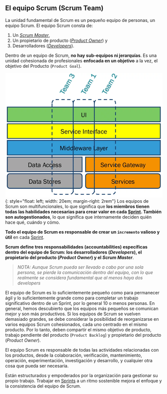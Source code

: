 ## El equipo Scrum (Scrum Team)

La unidad fundamental de Scrum es un pequeño equipo de personas, un equipo Scrum. El equipo Scrum consta de:
1. Un _[Scrum Master](scrum-master)_,
1. Un propietario de producto (_[Product Owner](product-owner)_) y 
1. Desarrolladores (_[Developers](developers)_).

Dentro de un equipo de Scrum, **no hay sub-equipos ni jerarquías**. Es una unidad cohesionada de profesionales **enfocada en un objetivo** a la vez, el objetivo del Producto (`Product Goal`).

![Equipos Multifuncionales](/imgs/cross-functional.webp){: style="float: left; width: 20em; margin-right: 2rem"} Los equipos de Scrum son multifuncionales, lo que significa que **los miembros tienen todas las habilidades necesarias para crear valor en cada <span style="text-decoration: underline">Sprint</span>. También son autogestionados**, lo que significa que internamente deciden quién hace qué, cuándo y cómo.

**Todo el equipo de Scrum es responsable de crear un `incremento` valioso y útil** en cada <span style="text-decoration: underline">Sprint</span>.

**Scrum define tres responsabilidades (accountabilities) específicas dentro del equipo de Scrum: los desarrolladores (_Developers_), el propietario del producto (_Product Owner_) y el _Scrum Master_**.

> _NOTA: Aunque Scrum pueda ser llevado a cabo por una sola persona, se pierde la comunicación dentro del equipo, con lo que realmente se considera fundamental que al menos haya dos developers_

El equipo de Scrum es lo suficientemente pequeño como para permanecer ágil y lo suficientemente grande como para completar un trabajo significativo dentro de un Sprint, por lo general 10 o menos personas. En general, hemos descubierto que los equipos más pequeños se comunican mejor y son más productivos. Si los equipos de Scrum se vuelven demasiado grandes, se debe considerar la posibilidad de
reorganizarse en varios equipos Scrum cohesionados, cada uno centrado en el mismo producto. Por lo tanto, deben compartir el mismo objetivo de producto, trabajo pendiente del producto (`Product Backlog`) y propietario del producto (_Product Owner_).

El equipo Scrum es responsable de todas las actividades relacionadas con los productos, desde la colaboración, verificación, mantenimiento, operación, experimentación, investigación y desarrollo, y cualquier otra cosa que pueda ser necesaria.

Están estructurados y empoderados por la organización para gestionar su propio trabajo. Trabajar en <span style="text-decoration: underline">Sprints</span> a un ritmo sostenible mejora el enfoque y la consistencia del equipo de Scrum.